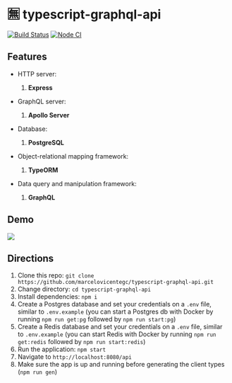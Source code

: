 # 🈚 typescript-graphql-api

[![Build Status](https://dev.azure.com/marcelovicentegc/public-pipes/_apis/build/status/marcelovicentegc.typescript-graphql-api?branchName=master)](https://dev.azure.com/marcelovicentegc/public-pipes/_build/latest?definitionId=4&branchName=master)
[![Node CI](https://github.com/marcelovicentegc/typescript-graphql-api/workflows/Node%20CI/badge.svg)](https://github.com/marcelovicentegc/typescript-graphql-api/workflows/Node%20CI/badge.svg)

## Features

- HTTP server:

  1. **Express**

- GraphQL server:

  1. **Apollo Server**

- Database:

  1. **PostgreSQL**

- Object-relational mapping framework:

  1. **TypeORM**

- Data query and manipulation framework:

  1. **GraphQL**

## Demo

<img src="./assets/typescript-graphql-api.gif" />

## Directions

1. Clone this repo: `git clone https://github.com/marcelovicentegc/typescript-graphql-api.git`
2. Change directory: `cd typescript-graphql-api`
3. Install dependencies: `npm i`
4. Create a Postgres database and set your credentials on a `.env` file, similar to `.env.example` (you can start a Postgres db with Docker by running `npm run get:pg` followed by `npm run start:pg`)
5. Create a Redis database and set your credentials on a `.env` file, similar to `.env.example` (you can start Redis with Docker by running `npm run get:redis` followed by `npm run start:redis`)
6. Run the application: `npm start`
7. Navigate to `http://localhost:8080/api`
8. Make sure the app is up and running before generating the client types (`npm run gen`)

